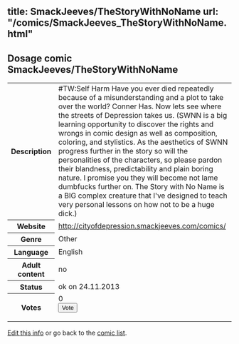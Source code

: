 title: SmackJeeves/TheStoryWithNoName
url: "/comics/SmackJeeves_TheStoryWithNoName.html"
---
Dosage comic SmackJeeves/TheStoryWithNoName
-----------------------------------------

<p id="msg"></p>
<script type="text/javascript">
if (window.location.search === '?edit_info_mail=sent_ok') {
  var elem = document.getElementById("msg");
  elem.innerHTML = 'Edited information sucessfully sent for review, which is usually done daily. Thanks!';
  elem.className = 'ok';
}
</script>
<table class="comicinfo">
<tr>
<th>Description</th><td>#TW:Self Harm Have you ever died repeatedly because of a misunderstanding and a plot to take over the world? Conner Has. Now lets see where the streets of Depression takes us. (SWNN is a big learning opportunity to discover the rights and wrongs in comic design as well as composition, coloring, and stylistics. As the aesthetics of SWNN progress further in the story so will the personalities of the characters, so please pardon their blandness, predictability and plain boring nature. I promise you they will become not lame dumbfucks further on. The Story with No Name is a BIG complex creature that I've designed to teach very personal lessons on how not to be a huge dick.)</td>
</tr>
<tr>
<th>Website</th><td><a href="http://cityofdepression.smackjeeves.com/comics/">http://cityofdepression.smackjeeves.com/comics/</a></td>
</tr>
<tr>
<th>Genre</th><td>Other</td>
</tr>
<tr>
<th>Language</th><td>English</td>
</tr>
<tr>
<th>Adult content</th><td>no</td>
</tr>
<tr>
<th>Status</th><td>ok on 24.11.2013</td>
</tr>
<tr>
<th>Votes</th><td>0
<form action="http://gaecounter.appspot.com/count/" method="POST">
<input name="name" type="hidden" value="SmackJeeves_TheStoryWithNoName"/>
<input name="uid" type="hidden" id="voteuid" value=""/>
<input type="submit" value="Vote"/>
</form>
</td>
</tr>
</table>
<script type="text/javascript">
var ua = navigator.userAgent;
document.getElementById("voteuid").value = ua.replace(/[^a-zA-Z0-9\._:]/g , "_");;
</script>

[Edit this info](SmackJeeves_TheStoryWithNoName_edit.html) or go back to the [comic list](../comic-index.html).
